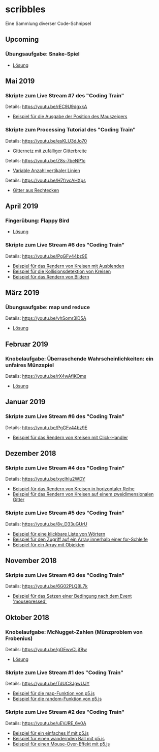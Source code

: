 # scribbles
Eine Sammlung diverser Code-Schnipsel

## Upcoming

### Übungsaufgabe: Snake-Spiel

* [Lösung](https://github.com/dirent/scribbles/tree/master/games/p5_snake)

## Mai 2019

### Skripte zum Live Stream #7 des "Coding Train"
Details:
https://youtu.be/rEC9U9dgxkA

* [Beispiel für die Ausgabe der Position des Mauszeigers](https://dirent.github.io/scribbles/codingtrain/live/007/mouseposition/)

### Skripte zum Processing Tutorial des "Coding Train"
Details:
https://youtu.be/esKLU3dJo70

* [Gitternetz mit zufälliger Gitterbreite](https://dirent.github.io/scribbles/codingtrain/processing/loop/while_grid)

Details:
https://youtu.be/Z8s-7beNP1c

* [Variable Anzahl vertikaler Linien](https://dirent.github.io/scribbles/codingtrain/processing/loop/loop_inside_draw)

Details:
https://youtu.be/H7frvcAHXps

* [Gitter aus Rechtecken](https://dirent.github.io/scribbles/codingtrain/processing/loop/nested_loops)

## April 2019

### Fingerübung: Flappy Bird

* [Lösung](https://dirent.github.io/scribbles/games/p5_flappybird)

### Skripte zum Live Stream #6 des "Coding Train"
Details:
https://youtu.be/PgGFv44bz9E

* [Beispiel für das Rendern von Kreisen mit Ausblenden](https://dirent.github.io/scribbles/codingtrain_live006_fadingbubbles)
* [Beispiel für die Kollisionsdetektion von Kreisen](https://dirent.github.io/scribbles/codingtrain_live006_intersectingbubbles)
* [Beispiel für das Rendern von Bildern](https://dirent.github.io/scribbles/codingtrain_live006_imagebubbles)

## März 2019

### Übungsaufgabe: map und reduce
Details:
https://youtu.be/vhSomr3lD5A

* [Lösung](https://dirent.github.io/scribbles/weitz_d3_map-reduce)

## Februar 2019

### Knobelaufgabe: Überraschende Wahrscheinlichkeiten: ein unfaires Münzspiel
Details:
https://youtu.be/rX4wAfiKOms

* [Lösung](https://dirent.github.io/scribbles/weitz_knobelaufgabe_unfaires-muenzspiel)

## Januar 2019

### Skripte zum Live Stream #6 des "Coding Train"
Details:
https://youtu.be/PgGFv44bz9E

* [Beispiel für das Rendern von Kreisen mit Click-Handler](https://dirent.github.io/scribbles/codingtrain_live006_colorbubbles)

## Dezember 2018

### Skripte zum Live Stream #4 des "Coding Train"
Details:
https://youtu.be/xyclhIu2WDY

* [Beispiel für das Rendern von Kreisen in horizontaler Reihe](https://dirent.github.io/scribbles/codingtrain_live004_horizontalcircles)
* [Beispiel für das Rendern von Kreisen auf einem zweidimensionalen Gitter](https://dirent.github.io/scribbles/codingtrain_live004_gridcircles)

### Skripte zum Live Stream #5 des "Coding Train"
Details:
https://youtu.be/8v_D33uGUrU

* [Beispiel für eine klickbare Liste von Wörtern](https://dirent.github.io/scribbles/codingtrain_live005_wordlist)
* [Beispiel für den Zugriff auf ein Array innerhalb einer for-Schleife](https://dirent.github.io/scribbles/codingtrain_live005_arraywithforloop)
* [Beispiel für ein Array mit Objekten](https://dirent.github.io/scribbles/codingtrain_live005_randombubbles)

## November 2018

### Skripte zum Live Stream #3 des "Coding Train"
Details:
https://youtu.be/6G02PLQ8L7k

* [Beispiel für das Setzen einer Bedingung nach dem Event 'mousepressed'](https://dirent.github.io/scribbles/codingtrain/live/003/mousepressed)

## Oktober 2018

### Knobelaufgabe: McNugget-Zahlen (Münzproblem von Frobenius) 
Details:
https://youtu.be/gGEwvCLjf8w

* [Lösung](https://dirent.github.io/scribbles/weitz_knobelaufgabe_mcnugget-zahlen)

### Skripte zum Live Stream #1 des "Coding Train"
Details:
https://youtu.be/TdUC3JgwUJY

* [Beispiel für die map-Funktion von p5.js](https://dirent.github.io/scribbles/codingtrain/live/001/map)
* [Beispiel für die random-Funktion von p5.js](https://dirent.github.io/scribbles/codingtrain/live/001/random)

### Skripte zum Live Stream #2 des "Coding Train"
Details:
https://youtu.be/uEVJRE_6v0A

* [Beispiel für ein einfaches If mit p5.js](https://dirent.github.io/scribbles/codingtrain/live/002/basicif)
* [Beispiel für einen wandernden Ball mit p5.js](https://dirent.github.io/scribbles/codingtrain/live/002/bouncingball)
* [Beispiel für einen Mouse-Over-Effekt mit p5.js](https://dirent.github.io/scribbles/codingtrain/live/002/mouseoverrect)
